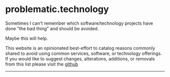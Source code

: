 # problematic.technology

Sometimes I can't remember which software/technology projects have done
"the bad thing" and should be avoided.

Maybe this will help.

This website is an opinionated best-effort to catalog reasons commonly shared
to avoid using common services, software, or technology offerings. If you would
like to suggest changes, alterations, additions, or removals from this list 
please visit the [github](https://github.com/dracoling/problematic.technology)

---


